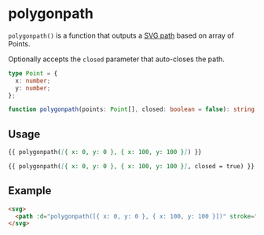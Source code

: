 # polygonpath

`polygonpath()` is a function that outputs a [SVG path](https://developer.mozilla.org/en-US/docs/Web/SVG/Tutorial/Paths) based on array of Points.

Optionally accepts the `closed` parameter that auto-closes the path.

```ts
type Point = {
  x: number;
  y: number;
};

function polygonpath(points: Point[], closed: boolean = false): string;
```

## Usage

```md
{{ polygonpath([{ x: 0, y: 0 }, { x: 100, y: 100 }]) }}
```

```md
{{ polygonpath([{ x: 0, y: 0 }, { x: 100, y: 100 }], closed = true) }}
```

## Example

```md
<svg>
  <path :d="polygonpath([{ x: 0, y: 0 }, { x: 100, y: 100 }])" stroke="skyblue" stroke-width="2" />
</svg>
```
